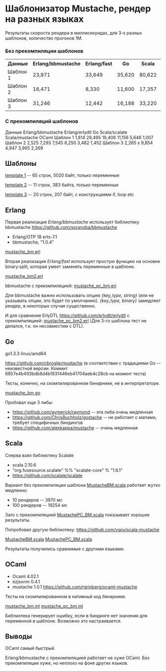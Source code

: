# Шаблонизатор Mustache, рендер на разных языках

Результаты скорости рендера в миллисекундах, для 3-х разных шаблонов, количество прогонов 1М.

### Без прекомпиляции шаблонов

<table>

<tr>
<th>Данные</th>
<th>Erlang/bbmustache</th>
<th>Erlang/fast</th>
<th>Go</th>
<th>Scala</th>
<th>OCaml</th>
</tr>

<tr>
<td>Шаблон 1</td>
<td>23,971</td>
<td>33,649</td>
<td>35,620</td>
<td>80,622</td>
<td>19,541</td>
</tr>

<tr>
<td>Шаблон 2</td>
<td>16,471</td>
<td>8,330</td>
<td>11,600</td>
<td>17,357</td>
<td>5,865</td>
</tr>

<tr>
<td>Шаблон 3</td>
<td>31,246</td>
<td>12,442</td>
<td>16,188</td>
<td>33,220</td>
<td>9,034</td>
</tr>

</table>


### С прекомпиляций шаблонов

<tr>
<th>Данные</th>
<th>Erlang/bbmustache</th>
<th>Erlang/erlydtl</th>
<th>Go</th>
<th>Scala/scalate</th>
<th>Scala/mustache</th>
<th>OCaml</th>
</tr>

<tr>
<td>Шаблон 1</td>
<td>1,814</td>
<td>29,495</td>
<td>19,406</td>
<td>11,156</td>
<td>5,646</td>
<td>1,007</td>
</tr>

<tr>
<td>Шаблон 2</td>
<td>2,525</td>
<td>7,293</td>
<td>7,545</td>
<td>6,250</td>
<td>3,482</td>
<td>1,452</td>
</tr>

<tr>
<td>Шаблон 3</td>
<td>2,265</td>
<td>x</td>
<td>9,854</td>
<td>4,947</td>
<td>3,965</td>
<td>2,269</td>
</tr>

</table>


##  Шаблоны

[template 1](data/template1.html) -- 65 строк, 5020 байт, только переменные

[template 2](data/template2.html) -- 11 строк, 383 байта, только переменные

[template 3](data/template3.html) -- 20 строк, 207 байт, с конструкциями if, loop etc


## Erlang

Первая реализация *Erlang/bbmustache* использует библиотеку bbmustache https://github.com/soranoba/bbmustache

- Erlang/OTP 18 erts-7.1
- bbmustache, "1.0.4"

[mustache_bm.erl](erl_bbmustache/src/mustache_bm.erl)

Вторая реализация *Erlang/fast* использует простую функцию на основне binary:split, которая умеет заменять переменные в шаблоне.

[mustache_bm2.erl](erl_fast/src/mustache_bm2.erl)

bbmustache с прекомпиляцией:
[mustache_pc_bm.erl](erl_bbmustache/src/mustache_pc_bm.erl)

Для bbmustache важно использовать опцию _{key\_type, string}_ (или не указывать опции, это будет по умолчанию). _{key\_type, binary}_ замедляет рендер, в некоторых случая существенно.

И для сравнения ErlyDTL https://github.com/erlydtl/erlydtl с прекомпиляцией:
[mustache_pc_bm2.erl](erl_erlydtl/src/mustache_pc_bm2.erl)
(Для 3-го шаблона тест не делался, т.к. он несовместим с DTL).

## Go

go1.3.3 linux/amd64

https://github.com/cbroglie/mustache (в соответствии с традициями Go -- неизвестной версии.
Коммит 6857e4b493bdb8d4b1931446eb41704aeb4c28cb на момент теста)

Тесты, конечно, на скомпилированном бинарнике, не в интерпретаторе.

[mustache_bm.go](go_mustache/src/mbm/mustache_bm.go)

Пробовал еще 3 либы:
- https://github.com/aymerick/raymond -- эта либа очень медленная
- https://github.com/ChrisBuchholz/gostache -- не работает с мапами, требует специфичных биндингов
- https://github.com/alexkappa/mustache -- очень медленная


## Scala

Сперва взял библиотеку Scalate

- scala 2.10.6
- "org.fusesource.scalate" %% "scalate-core" % "1.6.1"
- https://github.com/scalate/scalate

Вариант без прекомпиляции шаблона [MustacheBM.scala](scala_scalate/src/main/scala/MustacheBM.scala) работает жутко медленно:
- 10 рендеров -- 3970 мс
- 100 рендеров -- 19254 мс

Зато с прекомпиляцией [MustachePC_BM.scala](scala_scalate/src/main/scala/MustachePC_BM.scala) показывает хорошие результаты.

Попробовал другую библиотеку: https://github.com/vspy/scala-mustache

[MustacheBM.scala](scala_mustache/src/main/scala/MustacheBM.scala)
[MustachePC_BM.scala](scala_mustache/src/main/scala/MustachePC_BM.scala)

Результаты получились сравнимые с другими языками.


## OCaml

- Ocaml 4.02.1
- ezjsonm 0.4.1
- mustache 1.0.1 https://github.com/rgrinberg/ocaml-mustache

Тесты на скомпилированном в нативный код бинарнике.

[mustache_bm.ml](ocaml_mustache/src/mustache_bm.ml)
[mustache_pc_bm.ml](ocaml_mustache/src/mustache_pc_bm.ml)


Библиотека генерирует ошибку, если в биндинге нет значения для переменной в шаблоне.
Возможно это настраивается.


## Выводы

OCaml самый быстрый.

Erlang/bbmustache с прекомпиляцией работает не хуже OCaml. Без прекомпиляции хуже, но неплохо на фоне других языков.
